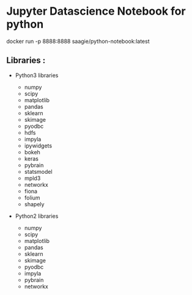 # Jupyter Datascience Notebook for python

docker run -p 8888:8888 saagie/python-notebook:latest

## Libraries :

* Python3 libraries
    * numpy
    * scipy
	* matplotlib
    * pandas
    * sklearn
	* skimage
	* pyodbc
	* hdfs
	* impyla
    * ipywidgets
    * bokeh
    * keras
    * pybrain
    * statsmodel
    * mpld3
    * networkx
    * fiona
    * folium
	* shapely

* Python2 libraries
    * numpy
    * scipy
	* matplotlib
    * pandas
    * sklearn
	* skimage
	* pyodbc
	* impyla
	* pybrain
	* networkx

